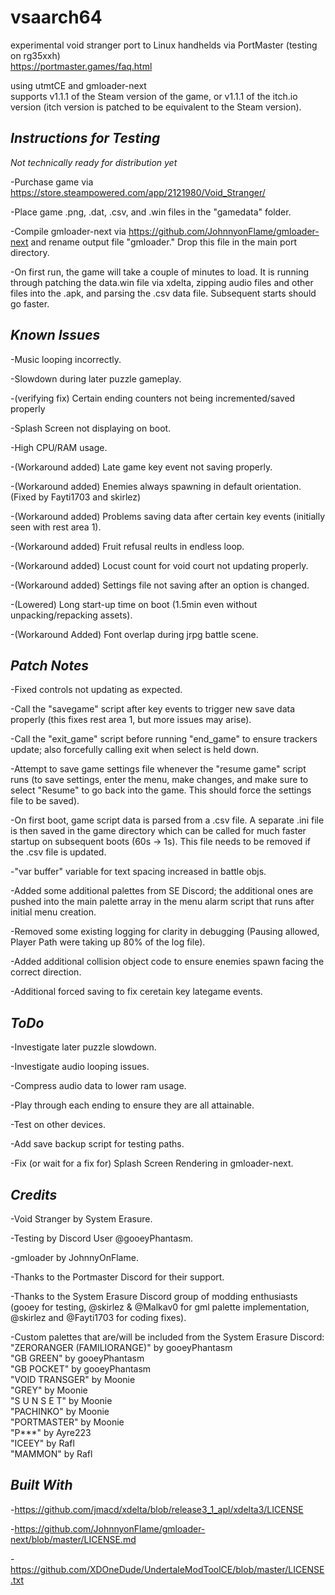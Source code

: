 # vsaarch64
experimental void stranger port to Linux handhelds via PortMaster (testing on rg35xxh)  
https://portmaster.games/faq.html  

using utmtCE and gmloader-next  
supports v1.1.1 of the Steam version of the game, or v1.1.1 of the itch.io version (itch version is patched to be equivalent to the Steam version). <br />

## *Instructions for Testing*

*Not technically ready for distribution yet*

-Purchase game via https://store.steampowered.com/app/2121980/Void_Stranger/ <br />

-Place game .png, .dat, .csv, and .win files in the "gamedata" folder. <br />

-Compile gmloader-next via https://github.com/JohnnyonFlame/gmloader-next and rename output file "gmloader." Drop this file in the main port directory. <br />

-On first run, the game will take a couple of minutes to load. It is running through patching the data.win file via xdelta, zipping audio files and other files into the .apk, and parsing the .csv data file. Subsequent starts should go faster. <br />

## *Known Issues*

-Music looping incorrectly. <br />

-Slowdown during later puzzle gameplay. <br />

-(verifying fix) Certain ending counters not being incremented/saved properly <br />

-Splash Screen not displaying on boot. <br />

-High CPU/RAM usage. <br />

-(Workaround added) Late game key event not saving properly.

-(Workaround added) Enemies always spawning in default orientation. (Fixed by Fayti1703 and skirlez) <br />

-(Workaround added) Problems saving data after certain key events (initially seen with rest area 1).<br />

-(Workaround added) Fruit refusal reults in endless loop. <br />

-(Workaround added) Locust count for void court not updating properly.<br />

-(Workaround added) Settings file not saving after an option is changed. <br />

-(Lowered) Long start-up time on boot (1.5min even without unpacking/repacking assets). <br />

-(Workaround Added) Font overlap during jrpg battle scene. <br />

## *Patch Notes*

-Fixed controls not updating as expected. <br />

-Call the "savegame" script after key events to trigger new save data properly (this fixes rest area 1, but more issues may arise). <br />

-Call the "exit_game" script before running "end_game" to ensure trackers update; also forcefully calling exit when select is held down. <br />

-Attempt to save game settings file whenever the "resume game" script runs (to save settings, enter the menu, make changes, and make sure to select "Resume" to go back into the game. This should force the settings file to be saved). <br />

-On first boot, game script data is parsed from a .csv file. A separate .ini file is then saved in the game directory which can be called for much faster startup on subsequent boots (60s -> 1s). This file needs to be removed if the .csv file is updated. <br />

-"var buffer" variable for text spacing increased in battle objs. <br />

-Added some additional palettes from SE Discord; the additional ones are pushed into the main palette array in the menu alarm script that runs after initial menu creation. <br />

-Removed some existing logging for clarity in debugging (Pausing allowed, Player Path were taking up 80% of the log file). <br />

-Added additional collision object code to ensure enemies spawn facing the correct direction. <br />

-Additional forced saving to fix ceretain key lategame events. <br />

## *ToDo*

-Investigate later puzzle slowdown. <br />

-Investigate audio looping issues. <br />

-Compress audio data to lower ram usage. <br />

-Play through each ending to ensure they are all attainable. <br />

-Test on other devices. <br />

-Add save backup script for testing paths. <br />

-Fix (or wait for a fix for) Splash Screen Rendering in gmloader-next. <br />

## *Credits*

-Void Stranger by System Erasure.  <br />

-Testing by Discord User @gooeyPhantasm. <br />

-gmloader by JohnnyOnFlame. <br />

-Thanks to the Portmaster Discord for their support.  <br />

-Thanks to the System Erasure Discord group of modding enthusiasts (gooey for testing, @skirlez & @Malkav0 for gml palette implementation, @skirlez and @Fayti1703 for coding fixes). <br />

-Custom palettes that are/will be included from the System Erasure Discord: <br />
    "ZERORANGER (FAMILIORANGE)" by gooeyPhantasm  <br />
    "GB GREEN" by gooeyPhantasm  <br />
    "GB POCKET" by gooeyPhantasm  <br />
    "VOID TRANSGER" by Moonie  <br />
    "GREY" by Moonie  <br />
    "S U N S E T" by Moonie <br />
    "PACHINKO" by Moonie <br />
    "PORTMASTER" by Moonie <br />
    "P***" by Ayre223 <br />
    "ICEEY" by Rafl <br />
    "MAMMON" by Rafl <br />
    
## *Built With*

-https://github.com/jmacd/xdelta/blob/release3_1_apl/xdelta3/LICENSE <br />

-https://github.com/JohnnyonFlame/gmloader-next/blob/master/LICENSE.md <br />

-https://github.com/XDOneDude/UndertaleModToolCE/blob/master/LICENSE.txt <br />
